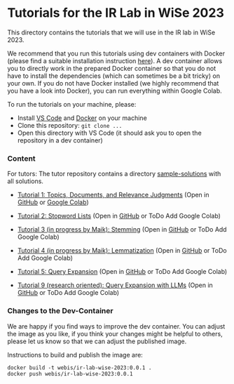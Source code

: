 # Tutorials for the IR Lab in WiSe 2023

This directory contains the tutorials that we will use in the IR lab in WiSe 2023.

We recommend that you run this tutorials using dev containers with Docker (please find a suitable installation instruction [here](https://code.visualstudio.com/docs/devcontainers/containers)).
A dev container allows you to directly work in the prepared Docker container so that you do not have to install the dependencies (which can sometimes be a bit tricky) on your own. If you do not have Docker installed (we highly recommend that you have a look into Docker), you can run everything within Google Colab.

To run the tutorials on your machine, please:

- Install [VS Code](https://code.visualstudio.com/download) and [Docker](https://docs.docker.com/engine/install/) on your machine
- Clone this repository: `git clone ...`
- Open this directory with VS Code (it should ask you to open the repository in a dev container)


### Content

For tutors: The tutor repository contains a directory [sample-solutions](sample-solutions) with all solutions.

- [Tutorial 1: Topics, Documents, and Relevance Judgments](tutorial-01-ir-datasets.ipynb) (Open in [GitHub](tutorial-01-ir-datasets.ipynb) or [Google Colab](https://colab.research.google.com/drive/1oWh9nFT6ZsGfZLRDG1QrwUgyMIzLbw_H?usp=sharing))
- [Tutorial 2: Stopword Lists](tutorial-02-stopword-lists.ipynb) (Open in [GitHub](tutorial-02-stopword-lists.ipynb) or ToDo Add Google Colab)
- [Tutorial 3 (in progress by Maik): Stemming](tutorial-03-stemming.ipynb) (Open in [GitHub](tutorial-03-stemming.ipynb) or ToDo Add Google Colab)
- [Tutorial 4 (in progress by Maik): Lemmatization](tutorial-04-lemmatization.ipynb) (Open in [GitHub](tutorial-04-lemmatization.ipynb) or ToDo Add Google Colab)
- [Tutorial 5: Query Expansion](tutorial-05-query-expansion.ipynb) (Open in [GitHub](tutorial-05-query-expansion.ipynb) or ToDo Add Google Colab)

- [Tutorial 9 (research oriented): Query Expansion with LLMs](tutorial-09-query-expansion-with-llms.ipynb) (Open in [GitHub](tutorial-09-query-expansion-with-llms.ipynb) or ToDo Add Google Colab)

### Changes to the Dev-Container

We are happy if you find ways to improve the dev container. You can adjust the image as you like, if you think your changes might be helpful to others, please let us know so that we can adjust the published image.

Instructions to build and publish the image are:

```
docker build -t webis/ir-lab-wise-2023:0.0.1 .
docker push webis/ir-lab-wise-2023:0.0.1
```

